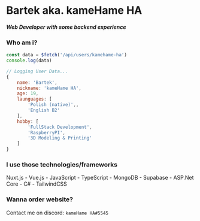 # Bartek aka. kameHame HA
***Web Developer with some backend experience***

### Who am i?
```js
const data = $fetch('/api/users/kamehame-ha')
console.log(data)

// Logging User Data...
{
    name: 'Bartek',
    nickname: 'kameHame HA',
    age: 19,
    launguages: [
        'Polish (native)',,
        'English B2'
    ],
    hobby: [
        'FullStack Development',
        'RaspberryPI',
        '3D Modeling & Printing'
    ]
}
```

### I use those technologies/frameworks
Nuxt.js - Vue.js - JavaScript - TypeScript - MongoDB - Supabase - ASP.Net Core - C# - TailwindCSS
### Wanna order website?
Contact me on discord: `kameHame HA#5545`
